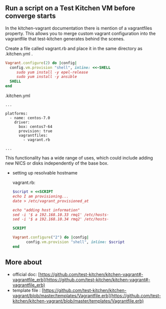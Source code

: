 Run a script on a Test Kitchen VM before converge starts
-------------

In the kitchen-vagrant documentation there is mention of a vagrantfiles property. 
This allows you to merge custom vagrant configuration into the vagrantfile that test-kitchen generates behind the scenes.

Create a file called vagrant.rb and place it in the same directory as .kitchen.yml .

``` rb
Vagrant.configure(2) do |config|
  config.vm.provision "shell", inline: <<-SHELL
     sudo yum install -y epel-release
     sudo yum install -y ansible
  SHELL
end

```



.kitchen.yml

```
...
 
platforms:
  - name: centos-7.0
    driver:
      box: centos7-64
      provision: true
      vagrantfiles:
        - vagrant.rb
 
...
```

This functionality has a wide range of uses, which could include adding new NICS or disks independently of the base box.


- setting up resolvable hostname

    vagrant.rb: 
    ``` rb
    $script = <<SCRIPT
    echo I am provisioning...
    date > /etc/vagrant_provisioned_at

    echo "adding host information"
    sed -i '$ a 192.168.10.33 rmq1' /etc/hosts·
    sed -i '$ a 192.168.10.34 rmq2' /etc/hosts·

    SCRIPT

    Vagrant.configure("2") do |config|
          config.vm.provision "shell", inline: $script
    end
    ```
  
More about 
-------

- official doc: [https://github.com/test-kitchen/kitchen-vagrant#-vagrantfile_erb](https://github.com/test-kitchen/kitchen-vagrant#-vagrantfile_erb)
- template file : [https://github.com/test-kitchen/kitchen-vagrant/blob/master/templates/Vagrantfile.erb](https://github.com/test-kitchen/kitchen-vagrant/blob/master/templates/Vagrantfile.erb)
